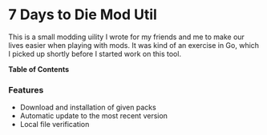 # 7 Days to Die Mod Util

This is a small modding uility I wrote for my friends and me to make our lives easier when playing with mods. It was kind of an exercise in Go, which I picked up shortly before I started work on this tool.

**Table of Contents**

### Features
- Download and installation of given packs
- Automatic update to the most recent version
- Local file verification

